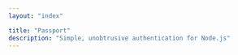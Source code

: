 ```yaml
---
layout: "index"

title: "Passport"
description: "Simple, unobtrusive authentication for Node.js"
---
```


